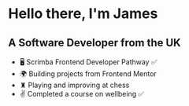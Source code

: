 # Hello there, I'm James
## A Software Developer from the UK

- 🖥 Scrimba Frontend Developer Pathway ✅
- 🌍 Building projects from Frontend Mentor
- ♜ Playing and improving at chess
- ✌️ Completed a course on wellbeing ✅





<!--
**JimCoder-Dev/JimCoder-Dev** is a ✨ _special_ ✨ repository because its `README.md` (this file) appears on your GitHub profile.

Here are some ideas to get you started:

- 🔭 I’m currently working on ...
- 🌱 I’m currently learning ...
- 👯 I’m looking to collaborate on ...
- 🤔 I’m looking for help with ...
- 💬 Ask me about ...
- 📫 How to reach me: ...
- 😄 Pronouns: ...
- ⚡ Fun fact: ...
-->
